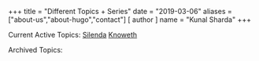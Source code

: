 +++
title = "Different Topics + Series"
date = "2019-03-06"
aliases = ["about-us","about-hugo","contact"]
[ author ]
  name = "Kunal Sharda"
+++

Current Active Topics:
[Silenda](https://insensitive.co/tags/Silenda)
[Knoweth](https://insensitive.co/tags/Knoweth)

Archived Topics:
